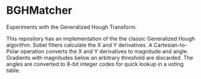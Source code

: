 # BGHMatcher

Experiments with the Generalized Hough Transform.

This repository has an implementation of the the classic Generalized Hough algorithm.
Sobel filters calculate the X and Y derivatives.  A Cartesian-to-Polar operation converts
the X and Y derivatives to magnitude and angle.  Gradients with magnitudes below an
arbitrary threshold are discarded.  The angles are converted to 8-bit integer codes
for quick lookup in a voting table.
